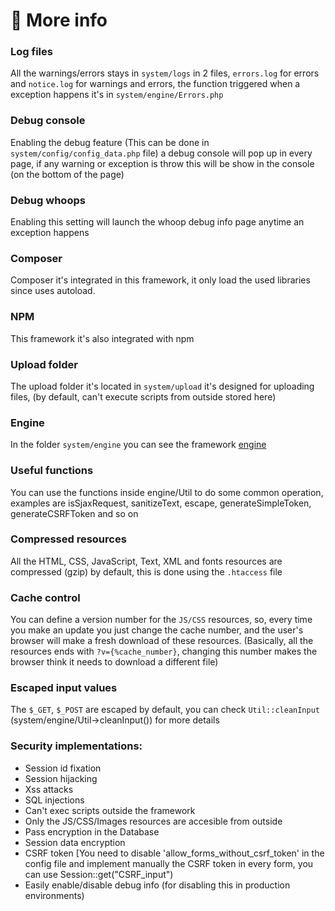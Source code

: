 # :scroll: More info

### Log files
All the warnings/errors stays in `system/logs` in 2 files, `errors.log` for errors and `notice.log` for warnings and errors, the function triggered when a exception happens it's in `system/engine/Errors.php`

### Debug console
Enabling the debug feature (This can be done in `system/config/config_data.php` file) a debug console will pop up in every page, if any warning or exception is throw this will be show in the console (on the bottom of the page)

### Debug whoops
Enabling this setting will launch the whoop debug info page anytime an exception happens

### Composer
Composer it's integrated in this framework, it only load the used libraries since uses autoload.

### NPM
This framework it's also integrated with npm

### Upload folder
The upload folder it's located in `system/upload` it's designed for uploading files, (by default, can't execute scripts from outside stored here)

### Engine
In the folder `system/engine` you can see the framework [engine](./Engine.html)

### Useful functions
You can use the functions inside engine/Util to do some common operation, examples are isSjaxRequest, sanitizeText, escape, generateSimpleToken, generateCSRFToken and so on

### Compressed resources
All the HTML, CSS, JavaScript, Text, XML and fonts resources are compressed (gzip) by default, this is done using the `.htaccess` file

### Cache control
You can define a version number for the `JS/CSS` resources, so, every time you make an update you just change the cache number, and the user's browser will make a fresh download of these resources.
(Basically, all the resources ends with `?v={%cache_number}`, changing this number makes the browser think it needs to download a different file)

### Escaped input values
The `$_GET`, `$_POST` are escaped by default, you can check `Util::cleanInput` (system/engine/Util->cleanInput()) for more details

### Security implementations:
- Session id fixation
- Session hijacking
- Xss attacks
- SQL injections
- Can't exec scripts outside the framework
- Only the JS/CSS/Images resources are accesible from outside
- Pass encryption in the Database
- Session data encryption
- CSRF token [You need to disable 'allow_forms_without_csrf_token' in the config file and implement manually the CSRF token in every form, you can use Session::get("CSRF_input")
- Easily enable/disable debug info (for disabling this in production environments)


<!--
If you want to extend this project I suggest to integrate with `PHP-auth`, this library solves a lot of problems.
It provides session security, login security and more stuff like forget password function, remember me cookie and much more!
-->

<!--
### Api controller
Inside the site/controller/api you have the restController, this is useful when you have a model which gets data from the database and you just want to get that data in JSON, to do so, you put
-->